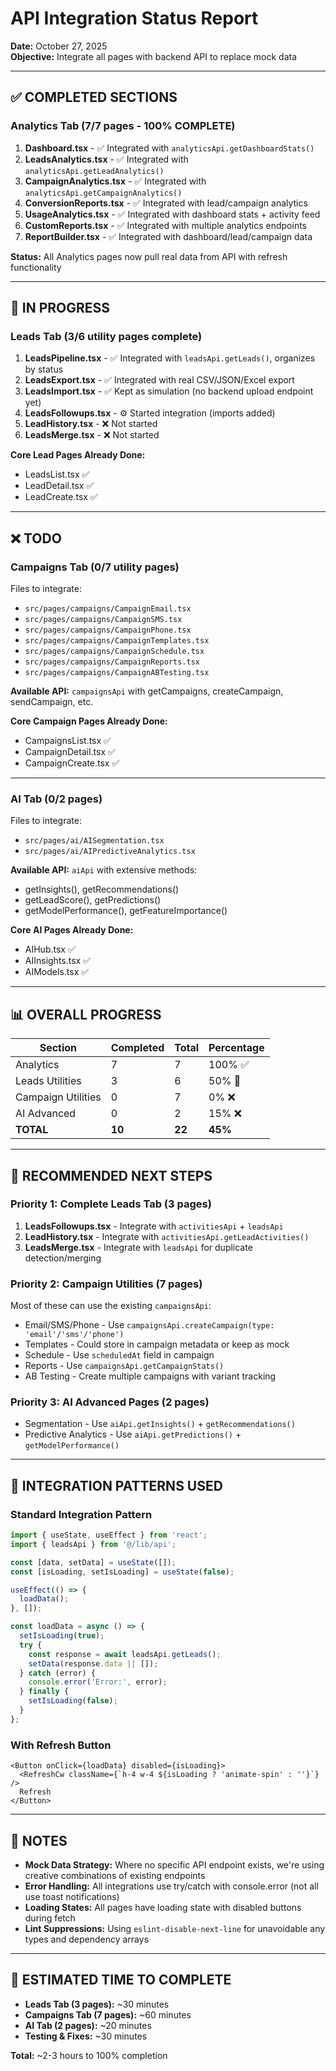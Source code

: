 # API Integration Status Report
**Date:** October 27, 2025  
**Objective:** Integrate all pages with backend API to replace mock data

---

## ✅ COMPLETED SECTIONS

### Analytics Tab (7/7 pages - 100% COMPLETE)
1. **Dashboard.tsx** - ✅ Integrated with `analyticsApi.getDashboardStats()`
2. **LeadsAnalytics.tsx** - ✅ Integrated with `analyticsApi.getLeadAnalytics()`
3. **CampaignAnalytics.tsx** - ✅ Integrated with `analyticsApi.getCampaignAnalytics()`
4. **ConversionReports.tsx** - ✅ Integrated with lead/campaign analytics
5. **UsageAnalytics.tsx** - ✅ Integrated with dashboard stats + activity feed
6. **CustomReports.tsx** - ✅ Integrated with multiple analytics endpoints
7. **ReportBuilder.tsx** - ✅ Integrated with dashboard/lead/campaign data

**Status:** All Analytics pages now pull real data from API with refresh functionality

---

## 🔄 IN PROGRESS

### Leads Tab (3/6 utility pages complete)
1. **LeadsPipeline.tsx** - ✅ Integrated with `leadsApi.getLeads()`, organizes by status
2. **LeadsExport.tsx** - ✅ Integrated with real CSV/JSON/Excel export
3. **LeadsImport.tsx** - ✅ Kept as simulation (no backend upload endpoint yet)
4. **LeadsFollowups.tsx** - ⚙️ Started integration (imports added)
5. **LeadHistory.tsx** - ❌ Not started
6. **LeadsMerge.tsx** - ❌ Not started

**Core Lead Pages Already Done:**
- LeadsList.tsx ✅
- LeadDetail.tsx ✅  
- LeadCreate.tsx ✅

---

## ❌ TODO

### Campaigns Tab (0/7 utility pages)
Files to integrate:
- `src/pages/campaigns/CampaignEmail.tsx`
- `src/pages/campaigns/CampaignSMS.tsx`
- `src/pages/campaigns/CampaignPhone.tsx`
- `src/pages/campaigns/CampaignTemplates.tsx`
- `src/pages/campaigns/CampaignSchedule.tsx`
- `src/pages/campaigns/CampaignReports.tsx`
- `src/pages/campaigns/CampaignABTesting.tsx`

**Available API:** `campaignsApi` with getCampaigns, createCampaign, sendCampaign, etc.

**Core Campaign Pages Already Done:**
- CampaignsList.tsx ✅
- CampaignDetail.tsx ✅
- CampaignCreate.tsx ✅

---

### AI Tab (0/2 pages)
Files to integrate:
- `src/pages/ai/AISegmentation.tsx`
- `src/pages/ai/AIPredictiveAnalytics.tsx`

**Available API:** `aiApi` with extensive methods:
- getInsights(), getRecommendations()
- getLeadScore(), getPredictions()
- getModelPerformance(), getFeatureImportance()

**Core AI Pages Already Done:**
- AIHub.tsx ✅
- AIInsights.tsx ✅
- AIModels.tsx ✅

---

## 📊 OVERALL PROGRESS

| Section | Completed | Total | Percentage |
|---------|-----------|-------|------------|
| Analytics | 7 | 7 | 100% ✅ |
| Leads Utilities | 3 | 6 | 50% 🔄 |
| Campaign Utilities | 0 | 7 | 0% ❌ |
| AI Advanced | 0 | 2 | 15% ❌ |
| **TOTAL** | **10** | **22** | **45%** |

---

## 🎯 RECOMMENDED NEXT STEPS

### Priority 1: Complete Leads Tab (3 pages)
1. **LeadsFollowups.tsx** - Integrate with `activitiesApi` + `leadsApi`
2. **LeadHistory.tsx** - Integrate with `activitiesApi.getLeadActivities()`
3. **LeadsMerge.tsx** - Integrate with `leadsApi` for duplicate detection/merging

### Priority 2: Campaign Utilities (7 pages)
Most of these can use the existing `campaignsApi`:
- Email/SMS/Phone - Use `campaignsApi.createCampaign(type: 'email'/'sms'/'phone')`
- Templates - Could store in campaign metadata or keep as mock
- Schedule - Use `scheduledAt` field in campaign
- Reports - Use `campaignsApi.getCampaignStats()`
- AB Testing - Create multiple campaigns with variant tracking

### Priority 3: AI Advanced Pages (2 pages)
- Segmentation - Use `aiApi.getInsights()` + `getRecommendations()`
- Predictive Analytics - Use `aiApi.getPredictions()` + `getModelPerformance()`

---

## 🔧 INTEGRATION PATTERNS USED

### Standard Integration Pattern
```typescript
import { useState, useEffect } from 'react';
import { leadsApi } from '@/lib/api';

const [data, setData] = useState([]);
const [isLoading, setIsLoading] = useState(false);

useEffect(() => {
  loadData();
}, []);

const loadData = async () => {
  setIsLoading(true);
  try {
    const response = await leadsApi.getLeads();
    setData(response.data || []);
  } catch (error) {
    console.error('Error:', error);
  } finally {
    setIsLoading(false);
  }
};
```

### With Refresh Button
```tsx
<Button onClick={loadData} disabled={isLoading}>
  <RefreshCw className={`h-4 w-4 ${isLoading ? 'animate-spin' : ''}`} />
  Refresh
</Button>
```

---

## 📝 NOTES

- **Mock Data Strategy:** Where no specific API endpoint exists, we're using creative combinations of existing endpoints
- **Error Handling:** All integrations use try/catch with console.error (not all use toast notifications)
- **Loading States:** All pages have loading state with disabled buttons during fetch
- **Lint Suppressions:** Using `eslint-disable-next-line` for unavoidable any types and dependency arrays

---

## 🚀 ESTIMATED TIME TO COMPLETE

- **Leads Tab (3 pages):** ~30 minutes
- **Campaigns Tab (7 pages):** ~60 minutes  
- **AI Tab (2 pages):** ~20 minutes
- **Testing & Fixes:** ~30 minutes

**Total:** ~2-3 hours to 100% completion
